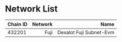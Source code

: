 # Network List

| Chain ID              | Network   | Name                                                                           |
| :-------------------- | --------: |-------------------------------------------------------------------------------:|
| 432201                | Fuji      | Dexalot Fuji Subnet-Evm                                                        |
